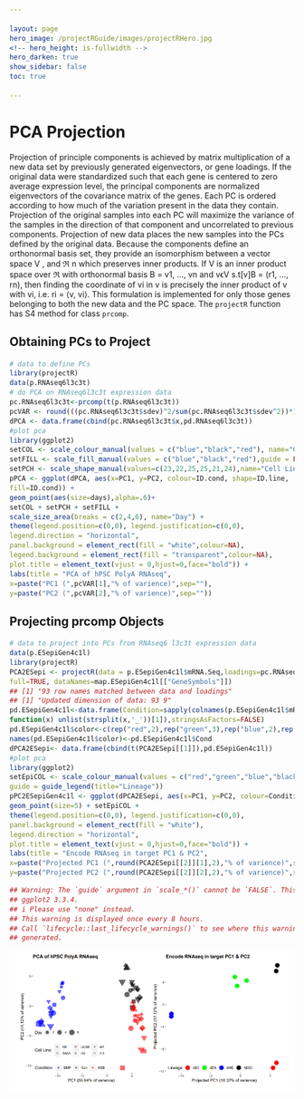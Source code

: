 ```yaml
---

layout: page
hero_image: /projectRGuide/images/projectRHero.jpg
<!-- hero_height: is-fullwidth -->
hero_darken: true
show_sidebar: false
toc: true

---
```


# PCA Projection

Projection of principle components is achieved by matrix multiplication of a new data set by
previously generated eigenvectors, or gene loadings. If the original data were standardized
such that each gene is centered to zero average expression level, the principal components are
normalized eigenvectors of the covariance matrix of the genes. Each PC is ordered according
to how much of the variation present in the data they contain. Projection of the original
samples into each PC will maximize the variance of the samples in the direction of that
component and uncorrelated to previous components. Projection of new data places the
new samples into the PCs defined by the original data. Because the components define
an orthonormal basis set, they provide an isomorphism between a vector space V , and ℜ
n which preserves inner products. If V is an inner product space over ℜ with orthonormal basis
B = v1, ..., vn and vϵV s.t[v]B = (r1, ..., rn), then finding the coordinate of vi
in v is precisely the inner product of v with vi, i.e. ri = ⟨v, vi⟩. This formulation is implemented for only
those genes belonging to both the new data and the PC space. The ```projectR``` function has S4 method for class ```prcomp```.

## Obtaining PCs to Project

```r
# data to define PCs
library(projectR)
data(p.RNAseq6l3c3t)
# do PCA on RNAseq6l3c3t expression data
pc.RNAseq6l3c3t<-prcomp(t(p.RNAseq6l3c3t))
pcVAR <- round(((pc.RNAseq6l3c3t$sdev)^2/sum(pc.RNAseq6l3c3t$sdev^2))*100,2)
dPCA <- data.frame(cbind(pc.RNAseq6l3c3t$x,pd.RNAseq6l3c3t))
#plot pca
library(ggplot2)
setCOL <- scale_colour_manual(values = c("blue","black","red"), name="Condition:")
setFILL <- scale_fill_manual(values = c("blue","black","red"),guide = FALSE)
setPCH <- scale_shape_manual(values=c(23,22,25,25,21,24),name="Cell Line:")
pPCA <- ggplot(dPCA, aes(x=PC1, y=PC2, colour=ID.cond, shape=ID.line,
fill=ID.cond)) +
geom_point(aes(size=days),alpha=.6)+
setCOL + setPCH + setFILL +
scale_size_area(breaks = c(2,4,6), name="Day") +
theme(legend.position=c(0,0), legend.justification=c(0,0),
legend.direction = "horizontal",
panel.background = element_rect(fill = "white",colour=NA),
legend.background = element_rect(fill = "transparent",colour=NA),
plot.title = element_text(vjust = 0,hjust=0,face="bold")) +
labs(title = "PCA of hPSC PolyA RNAseq",
x=paste("PC1 (",pcVAR[1],"% of varience)",sep=""),
y=paste("PC2 (",pcVAR[2],"% of varience)",sep=""))
```

## Projecting prcomp Objects

```r
# data to project into PCs from RNAseq6 l3c3t expression data
data(p.ESepiGen4c1l)
library(projectR)
PCA2ESepi <- projectR(data = p.ESepiGen4c1l$mRNA.Seq,loadings=pc.RNAseq6l3c3t,
full=TRUE, dataNames=map.ESepiGen4c1l[["GeneSymbols"]])
## [1] "93 row names matched between data and loadings"
## [1] "Updated dimension of data: 93 9"
pd.ESepiGen4c1l<-data.frame(Condition=sapply(colnames(p.ESepiGen4c1l$mRNA.Seq),
function(x) unlist(strsplit(x,'_'))[1]),stringsAsFactors=FALSE)
pd.ESepiGen4c1l$color<-c(rep("red",2),rep("green",3),rep("blue",2),rep("black",2))
names(pd.ESepiGen4c1l$color)<-pd.ESepiGen4c1l$Cond
dPCA2ESepi<- data.frame(cbind(t(PCA2ESepi[[1]]),pd.ESepiGen4c1l))
#plot pca
library(ggplot2)
setEpiCOL <- scale_colour_manual(values = c("red","green","blue","black"),
guide = guide_legend(title="Lineage"))
pPC2ESepiGen4c1l <- ggplot(dPCA2ESepi, aes(x=PC1, y=PC2, colour=Condition)) +
geom_point(size=5) + setEpiCOL +
theme(legend.position=c(0,0), legend.justification=c(0,0),
panel.background = element_rect(fill = "white"),
legend.direction = "horizontal",
plot.title = element_text(vjust = 0,hjust=0,face="bold")) +
labs(title = "Encode RNAseq in target PC1 & PC2",
x=paste("Projected PC1 (",round(PCA2ESepi[[2]][1],2),"% of varience)",sep=""),
y=paste("Projected PC2 (",round(PCA2ESepi[[2]][2],2),"% of varience)",sep=""))
```

```r
## Warning: The `guide` argument in `scale_*()` cannot be `FALSE`. This was deprecated in
## ggplot2 3.3.4.
## i Please use "none" instead.
## This warning is displayed once every 8 hours.
## Call `lifecycle::last_lifecycle_warnings()` to see where this warning was
## generated.
```

![PCA Projection Figure](/images/PCAProjectionFigure.png)

